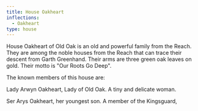 ```yaml
---
title: House Oakheart
inflections:
  - Oakheart
type: house
---
```


 House Oakheart of Old Oak is an old and powerful family from the Reach. They are among the noble houses from the Reach that can trace their descent from Garth Greenhand. Their arms are three green oak leaves on gold. Their motto is "Our Roots Go Deep".

The known members of this house are:

Lady Arwyn Oakheart, Lady of Old Oak. A tiny and delicate woman.

Ser Arys Oakheart, her youngest son. A member of the Kingsguard,


